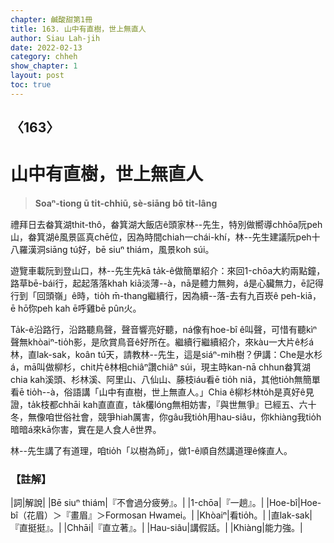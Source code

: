 ```yaml
---
chapter: 鹹酸甜第1冊
title: 163. 山中有直樹，世上無直人
author: Siau Lah-jih
date: 2022-02-13
category: chheh
show_chapter: 1
layout: post
toc: true
---
```

  
## 〈163〉
# 山中有直樹，世上無直人
>**Soaⁿ-tiong ū ti̍t-chhiū, sè-siāng bô ti̍t-lâng**

禮拜日去畚箕湖thit-thô，畚箕湖大飯店ê頭家林--先生，特別做嚮導chhōa阮peh山，畚箕湖ê風景區真chē位，因為時間chiah一chái-khí，林--先生建議阮peh十八羅漢洞siāng tú好，bē siuⁿ thiám，風景koh súi。

遊覽車載阮到登山口，林--先生先kā ta̍k-ê做簡單紹介：來回1-chōa大約兩點鐘，路草bē-bái行，起起落落khah kiā淡薄--à，nā是體力無夠，á是心臟無力，ē記得行到「回頭嶺」ê時，tio̍h m̄-thang繼續行，因為續--落-去有九百崁ê peh-kiā，ē hō͘你peh kah ē呼雞bē pûn火。

Ta̍k-ê沿路行，沿路聽鳥聲，聲音響亮好聽，ná像有hoe-bî ê叫聲，可惜有聽kìⁿ聲無khòaiⁿ-tio̍h影，是欣賞鳥音ê好所在。繼續行繼續紹介，來kàu一大片ê杉á林，直lak-sak，koân tú天，請教林--先生，這是siáⁿ-mih樹？伊講：Che是水杉á，mā叫做柳杉，chit片ê林相chiâⁿ讚chiâⁿ súi，現主時kan-nā chhun畚箕湖chia kah溪頭、杉林溪、阿里山、八仙山、藤枝iáu看ē tio̍h niâ，其他tio̍h無簡單看ē tio̍h--à，俗語講「山中有直樹，世上無直人。」Chia ê柳杉林to̍h是真好ê見證，ta̍k枝都chhāi kah直直直，ta̍k欉lóng無相妨害，『與世無爭』已經五、六十冬，無像咱世俗社會，競爭hiah厲害，你gâu我tio̍h用hau-siâu，你khiàng我tio̍h暗暗á來kā你害，實在是人食人ê世界。

林--先生講了有道理，咱tio̍h「以樹為師」，做1-ê順自然講道理ê條直人。

### 【註解】

|詞|解說|
|Bē siuⁿ thiám|『不會過分疲勞』。|
|1-chōa|『一趟』。|
|Hoe-bî|Hoe-bî（花眉）＞『畫眉』＞Formosan Hwamei。|
|Khòaiⁿ|看tio̍h。|
|直lak-sak|『直挺挺』。|
|Chhāi|『直立著』。|
|Hau-siâu|講假話。|
|Khiàng|能力強。|
